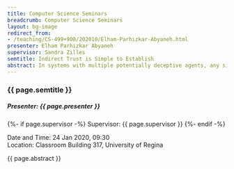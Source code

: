 ```yaml
---
title: Computer Science Seminars
breadcrumb: Computer Science Seminars
layout: bg-image
redirect_from:
- /teaching/CS-499+900/202010/Elham-Parhizkar-Abyaneh.html
presenter: Elham Parhizkar Abyaneh
supervisor: Sandra Zilles
semtitle: Indirect Trust is Simple to Establish
abstract: In systems with multiple potentially deceptive agents, any single agent may have to assess the trustworthiness of other agents in order to decide with which agents to interact. In this context, indirect trust refers to trust established through third-party advice. Since the advisers themselves may be deceptive, agents need a mechanism to assess advice. We evaluate existing methods for computing indirect trust, demonstrating that the best ones tend to be of prohibitively large complexity. We propose a new method for computing indirect trust, based on a simple prediction with expert advice strategy as is often used in online learning. This method either competes with or outperforms all tested systems in the vast majority of the settings we simulated, while scaling substantially better.
---
```

<div class="card text-center">
  <h3 class="card-header">
    {{ page.semtitle }}
  </h3>
  <div class="card-body">
    <h5>Presenter: {{ page.presenter }}</h5>
    {%- if page.supervisor -%}
      <h7>Supervisor: {{ page.supervisor }}</h7>
    {%- endif -%}
    <p></p>
    <h7>Date and Time: 24 Jan 2020, 09:30</h7><br />
    <h7>Location: Classroom Building 317, University of Regina</h7>
    <p></p>
    <p class="text-justify">{{ page.abstract }}</p>
  </div>
</div>
